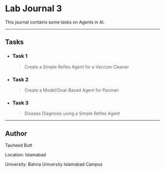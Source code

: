 # Lab Journal 3

This journal contains some tasks on Agents in AI.

<hr />

## Tasks

* ### **Task 1**
    <blockquote>
    Create a Simple Reflex Agent for a Vaccum Cleaner
    </blockquote>

* ### **Task 2**
    <blockquote>
    Create a Model/Goal-Based Agent for Pacman
    </blockquote>
    
* ### **Task 3**
    <blockquote>
    Disease Diagnosis using a Simple Reflex Agent
    </blockquote>

<hr />

## Author

Tauheed Butt

Location: Islamabad

University: Bahria University Islamabad Campus
